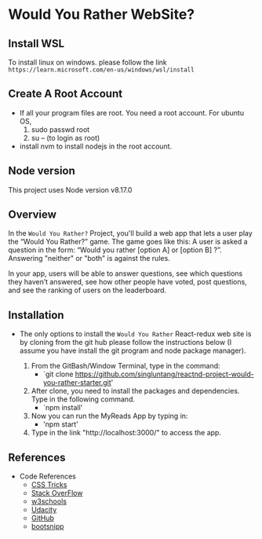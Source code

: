 # Would You Rather WebSite?

## Install WSL
To install linux on windows. please follow the link `https://learn.microsoft.com/en-us/windows/wsl/install`

## Create A Root Account
*	If all your program files are root. You need a root account. For ubuntu OS, 
    1.	sudo passwd root
    2.	su – (to login as root)
*	install nvm to install nodejs in the root account.


## Node version
This project uses Node version v8.17.0

## Overview

In the `Would You Rather?` Project, you'll build a web app that lets a user play the “Would You Rather?” game. The game goes like this: A user is asked a question in the form: “Would you rather [option A] or [option B] ?”. Answering "neither" or "both" is against the rules.

In your app, users will be able to answer questions, see which questions they haven’t answered, see how other people have voted, post questions, and see the ranking of users on the leaderboard.

## Installation

* The only options to install the `Would You Rather` React-redux web site is by cloning from the git hub please follow the instructions below (I assume you have install the git program and node package manager).

    1. From the GitBash/Window Terminal, type in the command:
        *   `git clone https://github.com/singluntang/reactnd-project-would-you-rather-starter.git'
    2. After clone, you need to install the packages and dependencies. Type in the following command.
        *   `npm install'
    3.  Now you can run the MyReads App by typing in:
        *   'npm start' 
    4. Type in the link "http://localhost:3000/" to access the app.

## References

* Code References
    * [CSS Tricks](https://css-tricks.com/)
    * [Stack OverFlow](https://stackoverflow.com/)
    * [w3schools](https://www.w3schools.com)
    * [Udacity](https://www.udacity.com/)
    * [GitHub](https://github.com/)
    * [bootsnipp](https://bootsnipp.com/snippets/Qb71)
    